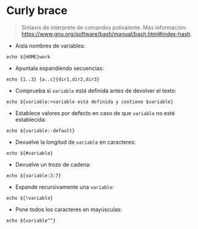 # Curly brace

> Sintaxis de intérprete de comandos polivalente.
> Más información: <https://www.gnu.org/software/bash/manual/bash.html#index-hash>.

- Aisla nombres de variables:

`echo ${HOME}work`

- Apuntala expandiendo secuencias:

`echo {1..3} {a..c}{dir1,dir2,dir3}`

- Comprueba si `variable` está definida antes de devolver el texto:

`echo ${variable:+variable está definida y contiene $variable}`

- Establece valores por defecto en caso de que `variable` no esté establecida:

`echo ${variable:-default}`

- Devuelve la longitud de `variable` en caracteres:

`echo ${#variable}`

- Devuelve un trozo de cadena:

`echo ${variable:3:7}`

- Expande recursivamente una `variable`:

`echo ${!variable}`

- Pone todos los caracteres en mayúsculas:

`echo ${variable^^}`
